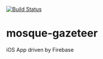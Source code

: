 [![Build Status](https://travis-ci.org/shkhaliq/mosque-gazeteer.svg?branch=master)](https://travis-ci.org/shkhaliq/mosque-gazeteer)

# mosque-gazeteer
iOS App driven by Firebase
